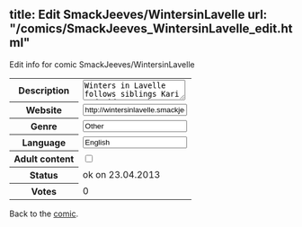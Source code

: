 title: Edit SmackJeeves/WintersinLavelle
url: "/comics/SmackJeeves_WintersinLavelle_edit.html"
---
Edit info for comic SmackJeeves/WintersinLavelle

<form name="comic" action="http://gaepostmail.appengine.com/comic" name="post">
<table class="comicinfo">
<tr>
<th>Description</th><td><textarea name="description">Winters in Lavelle follows siblings Kari and Aiden as they discover an old family heirloom is more than it seems. Lost in a strange world, they must find a way to stay together and alive amid strange cloaked men, human/deer hybrids, dragon kings, and magic amber that will change the course of their lives.</textarea></td>
</tr>
<tr>
<th>Website</th><td><input type="text" name="url" value="http://wintersinlavelle.smackjeeves.com/comics/"/></td>
</tr>
<tr>
<th>Genre</th><td><input type="text" name="genre" value="Other"/></td>
</tr>
<tr>
<th>Language</th><td><input type="text" name="language" value="English"/></td>
</tr>
<tr>
<th>Adult content</th><td><input type="checkbox" name="adult" value="adult" /></td>
</tr>
<tr>
<th>Status</th><td>ok on 23.04.2013</td>
</tr>
<tr>
<th>Votes</th><td>0</div></td>
</tr>
</table>
</form>

Back to the [comic](/comics/SmackJeeves_WintersinLavelle.html).
